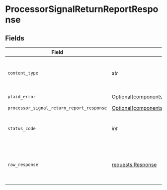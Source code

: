 # ProcessorSignalReturnReportResponse


## Fields

| Field                                                                                                                      | Type                                                                                                                       | Required                                                                                                                   | Description                                                                                                                |
| -------------------------------------------------------------------------------------------------------------------------- | -------------------------------------------------------------------------------------------------------------------------- | -------------------------------------------------------------------------------------------------------------------------- | -------------------------------------------------------------------------------------------------------------------------- |
| `content_type`                                                                                                             | *str*                                                                                                                      | :heavy_check_mark:                                                                                                         | HTTP response content type for this operation                                                                              |
| `plaid_error`                                                                                                              | [Optional[components.PlaidError]](../../models/components/plaiderror.md)                                                   | :heavy_minus_sign:                                                                                                         | Error response.                                                                                                            |
| `processor_signal_return_report_response`                                                                                  | [Optional[components.ProcessorSignalReturnReportResponse]](../../models/components/processorsignalreturnreportresponse.md) | :heavy_minus_sign:                                                                                                         | OK                                                                                                                         |
| `status_code`                                                                                                              | *int*                                                                                                                      | :heavy_check_mark:                                                                                                         | HTTP response status code for this operation                                                                               |
| `raw_response`                                                                                                             | [requests.Response](https://requests.readthedocs.io/en/latest/api/#requests.Response)                                      | :heavy_minus_sign:                                                                                                         | Raw HTTP response; suitable for custom response parsing                                                                    |
